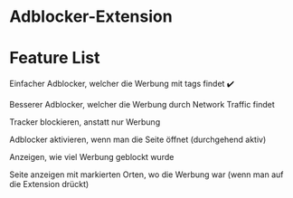 # Adblocker-Extension
 
# Feature List

Einfacher Adblocker, welcher die Werbung mit tags findet ✔️

Besserer Adblocker, welcher die Werbung durch Network Traffic findet

Tracker blockieren, anstatt nur Werbung

Adblocker aktivieren, wenn man die Seite öffnet (durchgehend aktiv)

Anzeigen, wie viel Werbung geblockt wurde

Seite anzeigen mit markierten Orten, wo die Werbung war (wenn man auf die Extension drückt)
